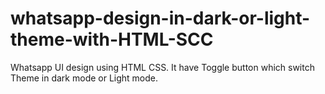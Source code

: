 # whatsapp-design-in-dark-or-light-theme-with-HTML-SCC
Whatsapp UI design using HTML CSS. It have Toggle button which switch Theme in dark mode or Light mode.
